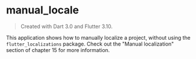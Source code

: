 # manual_locale

> Created with Dart 3.0 and Flutter 3.10.

This application shows how to manually localize a project, without using the `flutter_localizations` package. Check out the "Manual localization" section of chapter 15 for more information.
